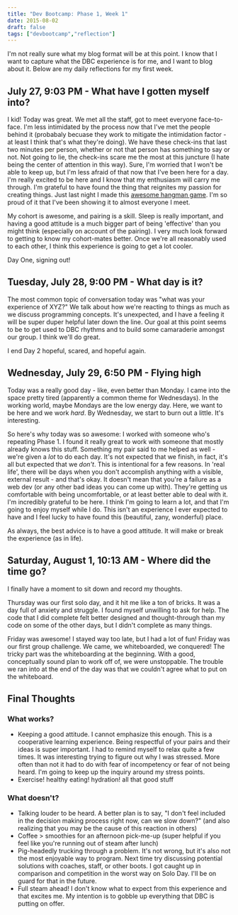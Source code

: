 ```yaml
---
title: "Dev Bootcamp: Phase 1, Week 1"
date: 2015-08-02
draft: false
tags: ["devbootcamp","reflection"]
---
```


I'm not really sure what my blog format will be at this point. I know that I want to capture what the DBC experience is for me, and I want to blog about it. Below are my daily reflections for my first week.

## July 27, 9:03 PM - What have I gotten myself into?
I kid! Today was great. We met all the staff, got to meet everyone face-to-face. I'm less intimidated by the process now that I've met the people behind it (probabaly becuase they work to mitigate the intimidation factor - at least I think that's what they're doing). We have these check-ins that last two minutes per person, whether or not that person has something to say or not. Not going to lie, the check-ins scare me the most at this juncture (I hate being the center of attention in this way). Sure, I'm worried that I won't be able to keep up, but I'm less afraid of that now that I've been here for a day. I'm really excited to be here and I know that my enthusiasm will carry me through. I'm grateful to have found the thing that reignites my passion for creating things. Just last night I made this [awesome hangman game](http://kellyripple.com/hangman/hangman.html). I'm so proud of it that I've been showing it to almost everyone I meet.

My cohort is awesome, and pairing is a skill. Sleep is really important, and having a good attitude is a much bigger part of being 'effective' than you might think (especially on account of the pairing). I very much look forward to getting to know my cohort-mates better. Once we're all reasonably used to each other, I think this experience is going to get a lot cooler.

Day One, signing out!

## Tuesday, July 28, 9:00 PM - What day is it?
The most common topic of conversation today was "what was your experience of XYZ?" We talk about how we're reacting to things as much as we discuss programming concepts. It's unexpected, and I have a feeling it will be super duper helpful later down the line. Our goal at this point seems to be to get used to DBC rhythms and to build some camaraderie amongst our group. I think we'll do great.

I end Day 2 hopeful, scared, and hopeful again.

## Wednesday, July 29, 6:50 PM - Flying high
Today was a really good day - like, even better than Monday. I came into the space pretty tired (apparently a common theme for Wednesdays). In the working world, maybe Mondays are the low energy day. Here, we want to be here and we work *hard*. By Wednesday, we start to burn out a little. It's interesting.

So here's why today was so awesome: I worked with someone who's repeating Phase 1. I found it really great to work with someone that mostly already knows this stuff. Something my pair said to me helped as well - we're given a *lot* to do each day. It's not expected that we finish, in fact, it's all but expected that we *don't*. This is intentional for a few reasons. In 'real life', there will be days when you don't accomplish anything with a visible, external result - and that's okay. It doesn't mean that you're a failure as a web dev (or any other bad ideas you can come up with). They're getting us comfortable with being uncomfortable, or at least better able to deal with it. I'm incredibly grateful to be here. I think I'm going to learn a lot, and that I'm going to enjoy myself while I do. This isn't an experience I ever expected to have and I feel lucky to have found this (beautiful, zany, wonderful) place.

As always, the best advice is to have a good attitude. It will make or break the experience (as in life).

## Saturday, August 1, 10:13 AM - Where did the time go?
I finally have a moment to sit down and record my thoughts.

Thursday was our first solo day, and it hit me like a ton of bricks. It was a day full of anxiety and struggle. I found myself unwilling to ask for help. The code that I did complete felt better designed and thought-through than my code on some of the other days, but I didn't complete as many things.

Friday was awesome! I stayed way too late, but I had a lot of fun! Friday was our first group challenge. We came, we whiteboarded, we conquered! The tricky part was the whiteboarding at the beginning. With a good, conceptually sound plan to work off of, we were unstoppable. The trouble we ran into at the end of the day was that we couldn't agree what to put on the whiteboard.

## Final Thoughts
### What works?
- Keeping a good attitude. I cannot emphasize this enough. This is a cooperative learning experience. Being respectful of your pairs and their ideas is super important. I had to remind myself to relax quite a few times. It was interesting trying to figure out why I was stressed. More often than not it had to do with fear of incompetency or fear of not being heard. I'm going to keep up the inquiry around my stress points.
- Exercise! healthy eating! hydration! all that good stuff

### What doesn't?
- Talking louder to be heard. A better plan is to say, "I don't feel included in the decision making process right now, can we slow down?" (and also realizing that you may be the cause of this reaction in others)
- Coffee > smoothies for an afternoon pick-me-up (super helpful if you feel like you're running out of steam after lunch)
- Pig-headedly trucking through a problem. It's not wrong, but it's also not the most enjoyable way to program. Next time try discussing potential solutions with coaches, staff, or other boots. I got caught up in comparison and competition in the worst way on Solo Day. I'll be on guard for that in the future.
- Full steam ahead! I don't know what to expect from this experience and that excites me. My intention is to gobble up everything that DBC is putting on offer.

